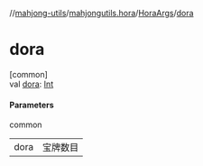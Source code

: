 //[mahjong-utils](../../../index.md)/[mahjongutils.hora](../index.md)/[HoraArgs](index.md)/[dora](dora.md)

# dora

[common]\
val [dora](dora.md): [Int](https://kotlinlang.org/api/latest/jvm/stdlib/kotlin/-int/index.html)

#### Parameters

common

| | |
|---|---|
| dora | 宝牌数目 |
